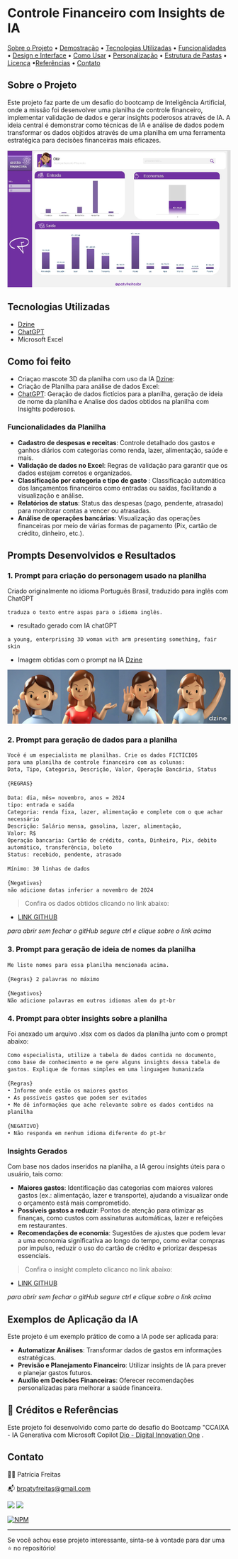 # Controle Financeiro com Insights de IA
 
[Sobre o Projeto](#sobre-o-projeto) • [Demostração](#demostração) • [Tecnologias Utilizadas](#tecnologias-utilizadas) • [Funcionalidades](#funcionalidades) • [Design e Interface](#-design-e-interface) • [Como Usar](#como-usar) • [Personalização](#personalizacao) • [Estrutura de Pastas](#-estrutura-de-pastas) • [Licença](#licenca) •[Referências](#referências) • [Contato](#contato)


## Sobre o Projeto

Este projeto faz parte de um desafio do bootcamp de Inteligência Artificial, onde a missão foi desenvolver uma planilha de controle financeiro, implementar validação de dados e gerar insights poderosos através de IA. A ideia central é demonstrar como técnicas de IA e análise de dados podem transformar os dados objtidos através de uma planilha em uma ferramenta estratégica para decisões financeiras mais eficazes.


![imagem da planilha](./arquivos-criados-ia/print-tela-planilha.png)


##  Tecnologias Utilizadas 
* [Dzine](https://www.dzine.ai/?via=paty)
* [ChatGPT](https://chatgpt.com/)
* Microsoft Excel 

##  Como foi feito
* Criaçao mascote 3D da planilha com uso da IA [Dzine](https://www.dzine.ai/?via=paty): 
* Criação de Planilha para análise de dados Excel:  
* [ChatGPT](https://chatgpt.com/): Geração de dados fictícios para a planilha, geração de ideia de nome da planilha e Analise dos dados obtidos na planilha com Insights poderosos.


### Funcionalidades da Planilha

* **Cadastro de despesas e receitas**: Controle detalhado dos gastos e ganhos diários com categorias como renda, lazer, alimentação, saúde e mais.
* **Validação de dados no Excel**: Regras de validação para garantir que os dados estejam corretos e organizados.
* **Classificação por categoria e tipo de gasto** : Classificação automática dos lançamentos financeiros como entradas ou saídas, facilitando a visualização e análise.
* **Relatórios de status**: Status das despesas (pago, pendente, atrasado) para monitorar contas a vencer ou atrasadas.
* **Análise de operações bancárias**: Visualização das operações financeiras por meio de várias formas de pagamento (Pix, cartão de crédito, dinheiro, etc.).


## Prompts Desenvolvidos e Resultados

### 1. Prompt para criação do personagem usado na planilha

Criado originalmente no idioma Português Brasil, traduzido para inglês com ChatGPT

```
traduza o texto entre aspas para o idioma inglês.
```
* resultado gerado com IA chatGPT
```
a young, enterprising 3D woman with arm presenting something, fair skin
```


* Imagem obtidas com o prompt na IA [Dzine](https://www.dzine.ai/?via=paty) 

![imagem-criada-com dzine](./arquivos-criados-ia/imagens-gerada-ia-dzine.png)

### 2. Prompt para geração de dados para a planilha

```
Você é um especialista me planilhas. Crie os dados FICTÍCIOS
para uma planilha de controle financeiro com as colunas:
Data, Tipo, Categoria, Descrição, Valor, Operação Bancária, Status

{REGRAS}

Data: dia, mês= novembro, anos = 2024
tipo: entrada e saída
Categoria: renda fixa, lazer, alimentação e complete com o que achar necessário
Descrição: Salário mensa, gasolina, lazer, alimentação, 	
Valor: R$ 	
Operação bancaria: Cartão de crédito, conta, Dinheiro, Pix, debito automático, transferência, boleto	
Status: recebido, pendente, atrasado

Mínimo: 30 linhas de dados

{Negativas}
não adicione datas inferior a novembro de 2024
```

> Confira os dados obtidos clicando no link abaixo:

* <a href= "">LINK GITHUB</a>
<p><i>para abrir sem fechar o gitHub segure ctrl e clique sobre o link acima </i></p>

### 3. Prompt para geração de ideia de nomes da planilha 

```
Me liste nomes para essa planilha mencionada acima.

{Regras} 2 palavras no máximo

{Negativos}
Não adicione palavras em outros idiomas alem do pt-br
```

### 4. Prompt para obter insights sobre a planilha

Foi anexado um arquivo .xlsx com os dados da planilha junto com o prompt abaixo:

```
Como especialista, utilize a tabela de dados contida no documento, como base de conhecimento e me gere alguns insights dessa tabela de gastos. Explique de formas simples em uma linguagem humanizada

{Regras}
• Informe onde estão os maiores gastos
• As possíveis gastos que podem ser evitados
• Me dê informações que ache relevante sobre os dados contidos na planilha

{NEGATIVO}
• Não responda em nenhum idioma diferente do pt-br
```

### Insights Gerados

Com base nos dados inseridos na planilha, a IA gerou insights úteis para o usuário, tais como:

* **Maiores gastos**: Identificação das categorias com maiores valores gastos (ex.: alimentação, lazer e transporte), ajudando a visualizar onde o orçamento está mais comprometido.
* **Possíveis gastos a reduzir**: Pontos de atenção para otimizar as finanças, como custos com assinaturas automáticas, lazer e refeições em restaurantes.
* **Recomendações de economia**: Sugestões de ajustes que podem levar a uma economia significativa ao longo do tempo, como evitar compras por impulso, reduzir o uso do cartão de crédito e priorizar despesas essenciais.

> Confira o insight completo clicanco no link abaixo:

* <a href= "">LINK GITHUB</a>
<p><i>para abrir sem fechar o gitHub segure ctrl e clique sobre o link acima </i></p>



## Exemplos de Aplicação da IA

Este projeto é um exemplo prático de como a IA pode ser aplicada para:

* **Automatizar Análises**: Transformar dados de gastos em informações estratégicas.
* **Previsão e Planejamento Financeiro**: Utilizar insights de IA para prever e planejar gastos futuros.
* **Auxílio em Decisões Financeiras**: Oferecer recomendações personalizadas para melhorar a saúde financeira.


## 📌 Créditos e Referências

Este projeto foi desenvolvido como parte do desafio do Bootcamp "CCAIXA - IA Generativa com Microsoft Copilot [Dio - Digital Innovation One]( https://www.dio.me/sign-up?ref=2772EA2C589E462BB0C382518E0ACBA2) .



## Contato

👩‍💻 Patrícia Freitas

📬 brpatyfreitas@gmail.com

 <a href="https://www.linkedin.com/in/patyfreitasbr"><img src="https://img.shields.io/badge/LinkedIn-0077B5?style=for-the-badge&logo=linkedin&logoColor=white" target="_blank"></a>
  <a href="https://www.instagram.com/patyfreitasbr"><img src="https://img.shields.io/badge/Instagram-E4405F?style=for-the-badge&logo=instagram&logoColor=white" target="_blank"></a>

[![NPM](https://img.shields.io/npm/l/react)](https://github.com/patyfreitasbr/Google-Search-Page-Clone/blob/main/LICENSE)

<hr>

<p>Se você achou esse projeto interessante, sinta-se à vontade para dar uma ⭐ no repositório!<p>